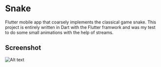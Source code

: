 # Snake

Flutter mobile app that coarsely implements the classical game snake. This project is entirely written in Dart with the Flutter framwork and was my test to do some small animations with the help of streams. 

## Screenshot

![Alt text](https://imgur.com/fNX5bgQ "This is my picture")
